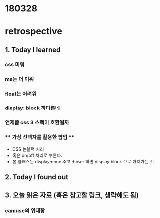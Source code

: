 # 180328
# retrospective

## 1. Today I learned

### css 미워
### ms는 더 미워
### float는 어려워
### display: block 까다롭네
### 언제쯤 css 3 스펙이 호환될까

### ** 가상 선택자를 활용한 팝업 **
- CSS 논블럭 처리
- 혹은 on/off 처리로 부른다.
- 본 클래스는 display:none 주고 :hover 하면 display:block 으로 가져가는 것.

## 2. Today I found out

<!-- ### 나의 멍청함 -->

## 3. 오늘 읽은 자료 (혹은 참고할 링크, 생략해도 됨)

### caniuse의 위대함